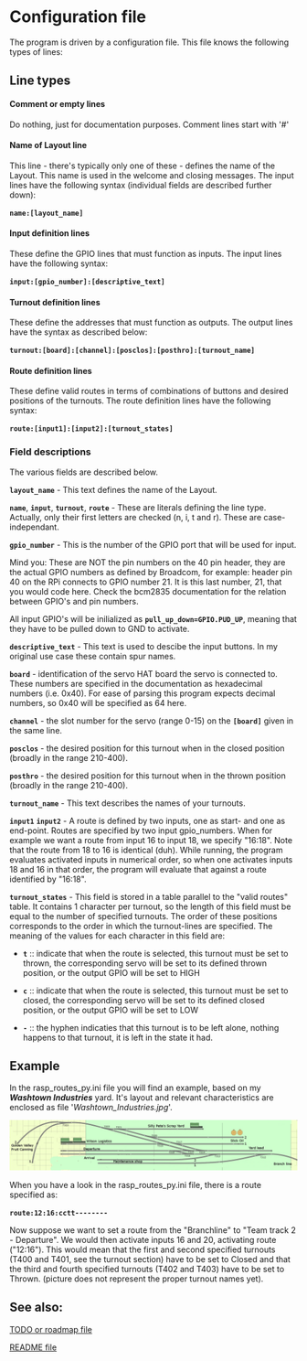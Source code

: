 # Configuration file
The program is driven by a configuration file. This file knows the following types of lines:

## Line types

#### Comment or empty lines
Do nothing, just for documentation purposes. Comment lines start with '#'
	
#### Name of Layout line
This line - there's typically only one of these - defines the name of the Layout. This name is used in the welcome and closing messages. The input lines have the following syntax (individual fields are described further down):

**`name:[layout_name]`**

#### Input definition lines
These define the GPIO lines that must function as inputs. The input lines have the following syntax:

**`input:[gpio_number]:[descriptive_text]`**

#### Turnout definition lines
These define the addresses that must function as outputs. The output lines have the syntax as described below:

**`turnout:[board]:[channel]:[posclos]:[posthro]:[turnout_name]`**

#### Route definition lines
These define valid routes in terms of combinations of buttons and desired positions of the turnouts. The route definition lines have the following syntax:

**`route:[input1]:[input2]:[turnout_states]`**


### Field descriptions
The various fields are described below.

**`layout_name`** - This text defines the name of the Layout.

**`name`**, **`input`**, **`turnout`**, **`route`** - These are literals defining the line type. Actually, only their first letters are checked (n, i, t and r). These are case-independant.

**`gpio_number`** - This is the number of the GPIO port that will be used for input.

Mind you: These are NOT the pin numbers on the 40 pin header, they are the actual GPIO numbers as defined by Broadcom, for example: header pin 40 on the RPi connects to GPIO number 21. It is this last number, 21, that you would code here. Check the bcm2835 documentation for the relation between GPIO's and pin numbers.

All input GPIO's will be inilialized as **`pull_up_down=GPIO.PUD_UP`**, meaning that they have to be pulled down to GND to activate.

**`descriptive_text`** - This text is used to descibe the input buttons. In my original use case these contain spur names.

**`board`** - identification of the servo HAT board the servo is connected to. These numbers are specified in the documentation as hexadecimal numbers (i.e. 0x40). For ease of parsing this program expects decimal numbers, so 0x40 will be specified as 64 here.

**`channel`** - the slot number for the servo (range 0-15) on the **`[board]`** given in the same line.

**`posclos`** - the desired position for this turnout when in the closed position (broadly in the range 210-400).

**`posthro`** - the desired position for this turnout when in the thrown position (broadly in the range 210-400).

**`turnout_name`** - This text describes the names of your turnouts.

**`input1`** **`input2`** - A route is defined by two inputs, one as start- and one as end-point. Routes are specified by two input gpio_numbers. When for example we want a route from input 16 to input 18, we specify "16:18". Note that the route from 18 to 16 is identical (duh). While running, the program evaluates activated inputs in numerical order, so when one activates inputs 18 and 16 in that order, the program will evaluate that against a route identified by "16:18".

**`turnout_states`** - This field is stored in a table parallel to the "valid routes" table. It contains 1 character per turnout, so the length of this field must be equal to the number of specified turnouts. The order of these positions corresponds to the order in which the turnout-lines are specified. The meaning of the values for each character in this field are:

* **`t`** :: indicate that when the route is selected, this turnout must be set to thrown, the corresponding servo will be set to its defined thrown position, or the output GPIO will be set to HIGH

* **`c`** :: indicate that when the route is selected, this turnout must be set to closed, the corresponding servo will be set to its defined closed position, or the output GPIO will be set to LOW

* **`-`** :: the hyphen indicaties that this turnout is to be left alone, nothing happens to that turnout, it is left in the state it had.

## Example
In the rasp_routes_py.ini file you will find an example, based on my ***Washtown Industries*** yard. It's layout and relevant characteristics are enclosed as file '*Washtown_Industries.jpg*'. 

![Washtown Industries](./Washtown_Industries.jpg)

When you have a look in the rasp_routes_py.ini file, there is a route specified as:

**`route:12:16:cctt--------`**

Now suppose we want to set a route from the "Branchline" to "Team track 2 - Departure". We would then activate inputs 16 and 20, activating route ("12:16"). This would mean that the first and second specified turnouts (T400 and T401, see the turnout section) have to be set to Closed and that the third and fourth specified turnouts (T402 and T403) have to be set to Thrown. (picture does not represent the proper turnout names yet).


## See also:
[TODO or roadmap file](./TODO.md)

[README file](./README.md)
